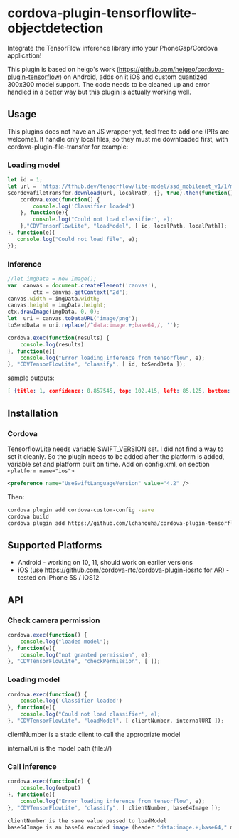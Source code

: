 # cordova-plugin-tensorflowlite-objectdetection

Integrate the TensorFlow inference library into your PhoneGap/Cordova application!

This plugin is based on heigo's work (https://github.com/heigeo/cordova-plugin-tensorflow) on Android, adds on it iOS and custom quantized 300x300 model support. The code needs to be cleaned up and error handled in a better way but this plugin is actually working well.

## Usage
This plugins does not have an JS wrapper yet, feel free to add one (PRs are welcome). It handle only local files, so they must me downloaded first, with cordova-plugin-file-transfer for example:

### Loading model
```javascript
let id = 1;
let url = 'https://tfhub.dev/tensorflow/lite-model/ssd_mobilenet_v1/1/metadata/1?lite-format=tflite';
$cordovafiletransfer.download(url, localPath, {}, true).then(function(){
	cordova.exec(function() {
		console.log('Classifier loaded')
	}, function(e){
		console.log("Could not load classifier', e);
	},"CDVTensorFlowLite", "loadModel", [ id, localPath, localPath]);
}, function(e){
   console.log("Could not load file", e);
});
```

### Inference

```javascript
//let imgData = new Image();
var  canvas = document.createElement('canvas'),
        ctx = canvas.getContext("2d");
canvas.width = imgData.width;
canvas.height = imgData.height;
ctx.drawImage(imgData, 0, 0);
let  uri = canvas.toDataURL('image/png');
toSendData = uri.replace(/^data:image.+;base64,/, '');

cordova.exec(function(results) {
	console.log(results)
}, function(e){
	console.log("Error loading inference from tensorflow", e);
}, "CDVTensorFlowLite", "classify", [ id, toSendData ]);
```
sample outputs:
```json
[ {title: 1, confidence: 0.857545, top: 102.415, left: 85.125, bottom: 140.45, right:120.15} ]
```

## Installation

### Cordova
TensorflowLite needs variable SWIFT_VERSION set. I did not find a way to set it cleanly. So the plugin needs to be added after the platform is added, variable set and platform built on time.
Add on config.xml, on section `<platform name="ios">`
```xml
<preference name="UseSwiftLanguageVersion" value="4.2" />
```
Then:
```bash
cordova plugin add cordova-custom-config -save
cordova build
cordova plugin add https://github.com/lchanouha/cordova-plugin-tensorflowlite-objectdetection -save
```

## Supported Platforms

* Android - working on 10, 11, should work on earlier versions
* iOS (use https://github.com/cordova-rtc/cordova-plugin-iosrtc for AR) - tested on iPhone 5S / iOS12

## API

### Check camera permission

```javascript
cordova.exec(function() {
	console.log("loaded model");
}, function(e){
	console.log("not granted permission", e);
}, "CDVTensorFlowLite", "checkPermission", [ ]);
```

### Loading model

```javascript
cordova.exec(function() {
	console.log('Classifier loaded')
}, function(e){
	console.log("Could not load classifier', e);
}, "CDVTensorFlowLite", "loadModel", [ clientNumber, internalURI ]);
```

clientNumber is a static client to call the appropriate model

internalUri is the model path (file://)

### Call inference

```javascript
cordova.exec(function(r) {
	console.log(output)
}, function(e){
	console.log("Error loading inference from tensorflow", e);
}, "CDVTensorFlowLite", "classify", [ clientNumber, base64Image ]);

clientNumber is the same value passed to loadModel
base64Image is an base64 encoded image (header "data:image.+;base64," must me stripped)
